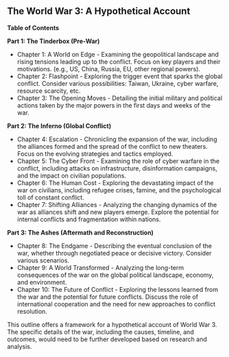 ## The World War 3: A Hypothetical Account

**Table of Contents**

**Part 1: The Tinderbox (Pre-War)**

* Chapter 1: A World on Edge - Examining the geopolitical landscape and rising tensions leading up to the conflict.  Focus on key players and their motivations. (e.g., US, China, Russia, EU, other regional powers).
* Chapter 2: Flashpoint - Exploring the trigger event that sparks the global conflict.  Consider various possibilities:  Taiwan, Ukraine, cyber warfare, resource scarcity, etc.
* Chapter 3: The Opening Moves - Detailing the initial military and political actions taken by the major powers in the first days and weeks of the war.

**Part 2: The Inferno (Global Conflict)**

* Chapter 4: Escalation -  Chronicling the expansion of the war, including the alliances formed and the spread of the conflict to new theaters.  Focus on the evolving strategies and tactics employed.
* Chapter 5: The Cyber Front -  Examining the role of cyber warfare in the conflict, including attacks on infrastructure, disinformation campaigns, and the impact on civilian populations.
* Chapter 6: The Human Cost -  Exploring the devastating impact of the war on civilians, including refugee crises, famine, and the psychological toll of constant conflict.
* Chapter 7: Shifting Alliances - Analyzing the changing dynamics of the war as alliances shift and new players emerge.  Explore the potential for internal conflicts and fragmentation within nations.

**Part 3: The Ashes (Aftermath and Reconstruction)**

* Chapter 8: The Endgame -  Describing the eventual conclusion of the war, whether through negotiated peace or decisive victory.  Consider various scenarios.
* Chapter 9: A World Transformed -  Analyzing the long-term consequences of the war on the global political landscape, economy, and environment.
* Chapter 10: The Future of Conflict -  Exploring the lessons learned from the war and the potential for future conflicts.  Discuss the role of international cooperation and the need for new approaches to conflict resolution.


This outline offers a framework for a hypothetical account of World War 3. The specific details of the war, including the causes, timeline, and outcomes, would need to be further developed based on research and analysis.